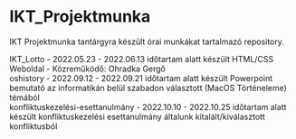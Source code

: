 # IKT_Projektmunka
IKT Projektmunka tantárgyra készült órai munkákat tartalmazó repository.

IKT_Lotto - 2022.05.23 - 2022.06.13 időtartam alatt készült HTML/CSS Weboldal - Közreműködő: Ohradka Gergő  
oshistory - 2022.09.12 - 2022.09.21 időtartam alatt készült Powerpoint bemutató az informatikán belül szabadon választott (MacOS Történeleme) témából  
konfliktuskezelési-esettanulmány - 2022.10.10 - 2022.10.25 időtartam alatt készült konfliktuskezelési esettanulmány általunk kitalált/kiválasztott konfliktusból  
